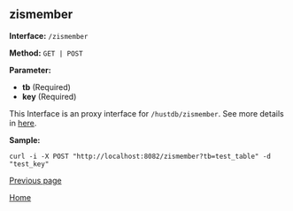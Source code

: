 ## zismember ##

**Interface:** `/zismember`

**Method:** `GET | POST`

**Parameter:** 

*  **tb** (Required)  
*  **key** (Required)  

This Interface is an proxy interface for `/hustdb/zismember`. See more details in [here](../hustdb/hustdb/zismember.md).  

**Sample:**

    curl -i -X POST "http://localhost:8082/zismember?tb=test_table" -d "test_key"

[Previous page](../ha.md)

[Home](../../index.md)